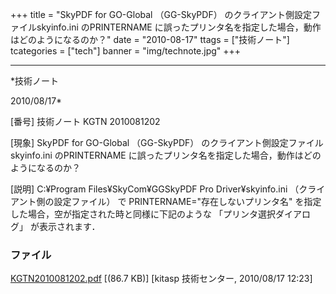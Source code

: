 ﻿+++
title = "SkyPDF for GO-Global （GG-SkyPDF） のクライアント側設定ファイルskyinfo.ini のPRINTERNAME に誤ったプリンタ名を指定した場合，動作はどのようになるのか？"
date = "2010-08-17"
ttags = ["技術ノート"]
tcategories = ["tech"]
banner = "img/technote.jpg"
+++

-----------------------------------------------------------------------------------------------------------------------------

*技術ノート

2010/08/17*


[番号]
技術ノート KGTN 2010081202

[現象]
SkyPDF for GO-Global （GG-SkyPDF）
のクライアント側設定ファイルskyinfo.ini のPRINTERNAME
に誤ったプリンタ名を指定した場合，動作はどのようになるのか？

[説明]
C:¥Program Files¥SkyCom¥GGSkyPDF Pro Driver¥skyinfo.ini
（クライアント側の設定ファイル） で PRINTERNAME="存在しないプリンタ名"
を指定した場合，空が指定された時と同様に下記のような
「プリンタ選択ダイアログ」 が表示されます．


### ファイル

 
 


[KGTN2010081202.pdf](http://techreport.kitasp.net/attachments/download/269/KGTN2010081202.pdf)
 [(86.7 KB)] [kitasp 技術センター, 2010/08/17
12:23]


 


 

